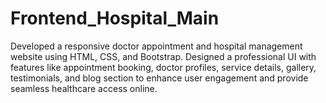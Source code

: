 # Frontend_Hospital_Main
Developed a responsive doctor appointment and hospital management website using HTML, CSS, and Bootstrap. Designed a professional UI with features like appointment booking, doctor profiles, service details, gallery, testimonials, and blog section to enhance user engagement and provide seamless healthcare access online.
